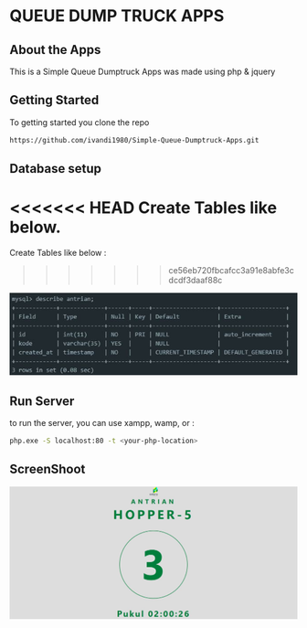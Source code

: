 # QUEUE DUMP TRUCK APPS

## About the Apps
This is a Simple Queue Dumptruck Apps was made using php & jquery

## Getting Started
To getting started you clone the repo

```bash
https://github.com/ivandi1980/Simple-Queue-Dumptruck-Apps.git
```

## Database setup 
<<<<<<< HEAD
Create Tables like below.
=======
Create Tables like below :

>>>>>>> ce56eb720fbcafcc3a91e8abfe3cdcdf3daaf88c

![Tables](assets/img/tables.jpg "This is the Tables")

## Run Server
to run the server, you can use xampp, wamp, or : 

```bash
php.exe -S localhost:80 -t <your-php-location>
```


## ScreenShoot
![Dashboard](assets/img/screenshoot.jpg "This is the dashboard")
